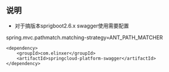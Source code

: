 ## 说明

- 对于搞版本sprigboot2.6.x swagger使用需要配置

spring.mvc.pathmatch.matching-strategy=ANT_PATH_MATCHER

```
<dependency>
    <groupId>com.elinxer</groupId>
    <artifactId>springcloud-platform-swagger</artifactId>
</dependency>
```
